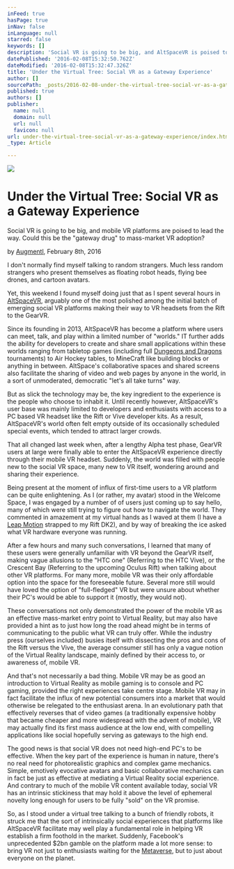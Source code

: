 ```yaml
---
inFeed: true
hasPage: true
inNav: false
inLanguage: null
starred: false
keywords: []
description: 'Social VR is going to be big, and AltSpaceVR is poised to lead the way. Could social be the "gateway drug" to mass-market VR adoption?'
datePublished: '2016-02-08T15:32:50.762Z'
dateModified: '2016-02-08T15:32:47.326Z'
title: 'Under the Virtual Tree: Social VR as a Gateway Experience'
author: []
sourcePath: _posts/2016-02-08-under-the-virtual-tree-social-vr-as-a-gateway-experience.md
published: true
authors: []
publisher:
  name: null
  domain: null
  url: null
  favicon: null
url: under-the-virtual-tree-social-vr-as-a-gateway-experience/index.html
_type: Article

---
```

![](https://s3-us-west-2.amazonaws.com/the-grid-img/p/443686a9f0544537fe2594b492e0b7392cb476d3.jpg)

# Under the Virtual Tree: Social VR as a Gateway Experience

Social VR is going to be big, and mobile VR platforms are poised to lead the way. Could this be the "gateway drug" to mass-market VR adoption?

by [Augmentl][0], February 8th, 2016

I don't normally find myself talking to random strangers. Much less random strangers who present themselves as floating robot heads, flying bee drones, and cartoon avatars. 

Yet, this weekend I found myself  doing just that as I spent several hours in [AltSpaceVR][1], arguably one of the most polished among the initial batch of emerging social VR platforms making their way to VR headsets from the Rift to the GearVR. 

Since its founding in 2013, AltSpaceVR has become a platform where users can meet, talk, and play within a limited number of "worlds." IT further adds the ability for developers to create and share small applications within these worlds ranging from tabletop games (including full [Dungeons and Dragons][2] tournaments) to Air Hockey tables, to MineCraft like building blocks or anything in between. AltSpace's collaborative spaces and shared screens also facilitate the sharing of video and web pages by anyone in the world, in  a sort of unmoderated, democratic "let's all take turns" way.

But as slick the technology may be, the key ingredient to the experience is the people who choose to inhabit it. Until recently however, AltSpaceVR's user base was mainly limited to developers and enthusiasts with access to a PC based VR headset like the Rift or Vive developer kits. As a result, AltSpaceVR's world often felt empty outside of its occasionally scheduled special events, which tended to attract larger crowds.

That all changed last week when, after a lengthy Alpha test phase, GearVR users at large were finally able to enter the AltSpaceVR experience directly through their mobile VR headset.  Suddenly, the world was filled with people new to the social VR space, many new to VR itself, wondering around and sharing their experience.

Being present at the moment of influx of first-time users to a VR platform can be quite enlightening. As I (or rather, my avatar) stood in the Welcome Space, I was engaged by a number of of users just coming up to say hello, many of which were still trying to figure out how to navigate the world. They commented in amazement at my virtual hands as I waved at them (I have a [Leap Motion][3] strapped to my Rift DK2), and by way of breaking the ice asked what VR hardware everyone was running.

After a few hours and many such conversations, I learned that many of these users were generally unfamiliar with VR beyond the GearVR itself, making vague allusions to the "HTC one" (Referring to the HTC Vive), or the Crescent Bay (Referring to the upcoming Oculus Rift) when talking about other VR platforms. For many more, mobile VR was their only affordable option into the space for the foreseeable future. Several more still would have loved the option of "full-fledged" VR but were unsure about whether their PC's would be able to support it (mostly, they would not).

These conversations not only demonstrated the power of the mobile VR as an effective mass-market entry point to Virtual Reality, but may also have provided a hint as to just how long the road ahead might be in terms of communicating to the public what VR can truly offer. While the industry press (ourselves included)  busies itself with dissecting the pros and cons of the Rift versus the Vive, the average consumer still has only a vague notion of the Virtual Reality landscape, mainly defined by their access to, or awareness of, mobile VR.

And that's not necessarily a bad thing. Mobile VR may be as good an introduction to Virtual Reality as mobile gaming is to console and PC gaming, provided the right experiences take centre stage. Mobile VR may in fact facilitate the influx of new potential consumers into a market that would otherwise be relegated to the enthusiast arena. In an evolutionary path that effectively reverses that of video games (a traditionally expensive hobby that became cheaper and more widespread with the advent of mobile), VR may actually find its first mass audience at the low end, with compelling applications like social hopefully serving as gateways to the high end. 

The good news is that social VR does not need high-end PC's to be effective. When the key part of the experience is human in nature, there's no real need for photorealistic graphics and complex game mechanics. Simple, emotively evocative avatars and basic collaborative mechanics can in fact be just as effective at mediating a Virtual Reality social experience. And contrary to much of the mobile VR content available today, social VR has an intrinsic stickiness that may hold it above the level of ephemeral novelty long enough for users to be fully "sold" on the VR promise. 

So, as I stood under a virtual tree talking to a bunch of friendly robots, it struck me that the sort of intrinsically social experiences that platforms like AltSpaceVR facilitate may well play a fundamental role in helping VR establish a firm foothold in the market. Suddenly, Facebook's unprecedented $2bn gamble on the platform  made a lot more sense: to bring VR not just to enthusiasts waiting for the [Metaverse][4], but to just about everyone on the planet. 

[0]: http://twitter.com/augmentl
[1]: http://altvr.com/
[2]: https://account.altvr.com/pages/landing/dnd
[3]: https://www.leapmotion.com/product/vr
[4]: https://en.wikipedia.org/wiki/Metaverse